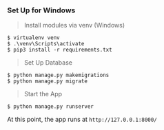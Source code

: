 ### Set Up for Windows

> Install modules via venv (Windows) 

```
$ virtualenv venv
$ .\venv\Scripts\activate
$ pip3 install -r requirements.txt
```

> Set Up Database

```
$ python manage.py makemigrations
$ python manage.py migrate
```

> Start the App

```
$ python manage.py runserver
```

At this point, the app runs at `http://127.0.0.1:8000/`
